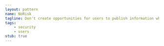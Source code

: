 ```yaml
---
layout: pattern
name: NoRisk
tagline: Don't create opportunities for users to publish information which an adversary might use to harm them.
tags:
    - security
    - users
stub: true
---
```

